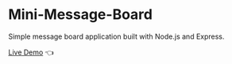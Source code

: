 # Mini-Message-Board

Simple message board application built with Node.js and Express.

[Live Demo](https://mini-message-board-production-cd11.up.railway.app/) :point_left: <br><br>
